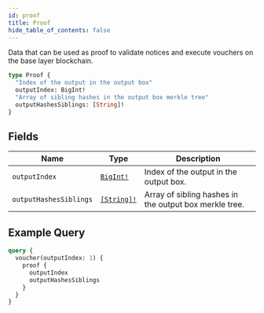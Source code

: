 ```yaml
---
id: proof
title: Proof
hide_table_of_contents: false
---
```


Data that can be used as proof to validate notices and execute vouchers on the base layer blockchain.

```graphql
type Proof {
  "Index of the output in the output box"
  outputIndex: BigInt!
  "Array of sibling hashes in the output box merkle tree"
  outputHashesSiblings: [String]!
}
```

## Fields

| Name | Type | Description |
| ---- |------| ----------- |
| `outputIndex` | [`BigInt!`](../../scalars/bigint) | Index of the output in the output box. |
| `outputHashesSiblings` | [`[String]!`](../../scalars/string) | Array of sibling hashes in the output box merkle tree. |

## Example Query

```graphql
query {
  voucher(outputIndex: 1) {
    proof {
      outputIndex
      outputHashesSiblings
    }
  }
}
```
